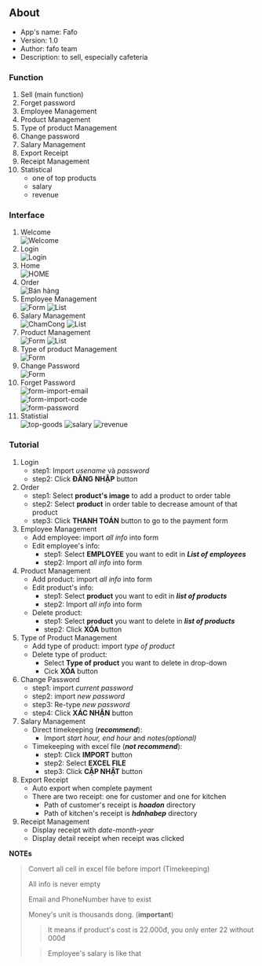 ## About
- App's name: Fafo
- Version: 1.0
- Author: fafo team
- Description: to sell, especially cafeteria

### Function
1. Sell (main function)
2. Forget password
3. Employee Management
4. Product Management
5. Type of product Management
6. Change password
7. Salary Management
8. Export Receipt
9. Receipt Management
10. Statistical
    - one of top products
    - salary
    - revenue
    
### Interface
1. Welcome  
    ![Welcome](https://drive.google.com/uc?id=15jmJzEjOrQYJXjBy8cR9Q6YfNh9C2Mp9)   
2. Login  
    ![Login](https://drive.google.com/uc?id=1938mVPhsgazv09kClBqf5uu84aDCWUCf)
3. Home  
    ![HOME](https://drive.google.com/uc?id=1kJJH_A6G6JmLDVOfue1m-EppEC4TvZ3C)
4. Order  
    ![Bán hàng](https://drive.google.com/uc?id=1te3Op2N1hFWOxVYx3GgNJD1DtXH5EZA_)
5. Employee Management     
    ![Form](https://drive.google.com/uc?id=1eQEIbE_Xs60ruDgNN3nAserEZH1J0cXm)
    ![List](https://drive.google.com/uc?id=1-0_Fmkb7ZX5uiglXj-Ws9mhQ93c2yLbV)
6. Salary Management  
    ![ChamCong](https://drive.google.com/uc?id=1auxBBglnc6SCNNUmf_qis_QbEDg_v64Q)
    ![List](https://drive.google.com/uc?id=1xxQy76oOx7P4NAdiSvwwTN0FXyvh5YT0)
7. Product Management  
    ![Form](https://drive.google.com/uc?id=1r-rvQRBjqHTAT7yCI8ftUeMD3AD5imhG)
    ![List](https://drive.google.com/uc?id=1vlVIwQmR-ok3ojCfpUQV-J3pZDkwHriT)
8. Type of product Management  
    ![Form](https://drive.google.com/uc?id=1RkxW3KXZ3GRpfzq2t6n_IHI4zx7LrTFV)
9. Change Password  
    ![Form](https://drive.google.com/uc?id=1k-TATp9qKuOTzirylTjEpRpIKGlxGY9e)
10. Forget Password    
    ![form-import-email](https://drive.google.com/uc?id=1FvFn0mtqY_Wt9S9c1koDRfniFpwG8apN)  
    ![form-import-code](https://drive.google.com/uc?id=1TWGgJpGoxBzhHF-CsaY1T8F1mY5Vf6Xp)  
    ![form-password](https://drive.google.com/uc?id=1SGhX-Hfn_7QWnEZ-Uic0jPRX6UaHjiil)
11. Statistial  
    ![top-goods](https://drive.google.com/uc?id=1yyPNv4Vqriovn_HriEA6zcVyFsz6fVXn)
    ![salary](https://drive.google.com/uc?id=1FKugP-JnjMhvXIvH1orN77BYIEBKCn4M)
    ![revenue](https://drive.google.com/uc?id=1K1jpWlIQmswNc8E5UTt0llYNkhEw9in4) 
    
### Tutorial
1. Login
    - step1: Import _usename_ và _password_
    - step2: Click **ĐĂNG NHẬP** button
2. Order
    - step1: Select **product's image** to add a product to order table
    - step2: Select **product** in order table to decrease amount of that product   
    - step3: Click **THANH TOÁN** button to go to the payment form
3. Employee Management
    - Add employee: import _all info_ into form
    - Edit employee's info:
        - step1: Select **EMPLOYEE** you want to edit in ***List of employees***
        - step2: Import _all info_ into form
4. Product Management
    - Add product: import _all info_ into form
    - Edit product's info:
        - step1: Select **product** you want to edit in ***list of products***
        - step2: Import _all info_ into form
    - Delete product: 
        - step1: Select **product** you want to delete in ***list of products***
        - step2: Click **XÓA** button
5. Type of Product Management
    - Add type of product: import _type of product_
    - Delete type of product:
        - Select **Type of product** you want to delete in drop-down
        - Cick **XÓA** button
6. Change Password
    - step1: import _current password_
    - step2: import _new password_
    - step3: Re-type _new password_
    - step4: Click **XÁC NHẬN** button
7. Salary Management
    - Direct timekeeping (***recommend***): 
        - Import _start hour, end hour_ and _notes(optional)_
    - Timekeeping with excel file (***not recommend***):
        - step1: Click **IMPORT** button
        - step2: Select **EXCEL FILE** 
        - step3: Click **CẬP NHẬT** button
8. Export Receipt
    - Auto export when complete payment
    - There are two receipt: one for customer and one for kitchen  
        - Path of customer's receipt is ***hoadon*** directory  
        - Path of kitchen's receipt is ***hdnhabep*** directory
9. Receipt Management
    - Display receipt with _date-month-year_
    - Display detail receipt when receipt was clicked  
    
**NOTEs**
> Convert all cell in excel file before import (Timekeeping)
> 
> All info is never empty
>
> Email and PhoneNumber have to exist
>
> Money's unit is thousands dong. (**important**)
>> It means if product's cost is 22.000đ, 
>> you only enter 22 without 000đ
>
>> Employee's salary is like that
